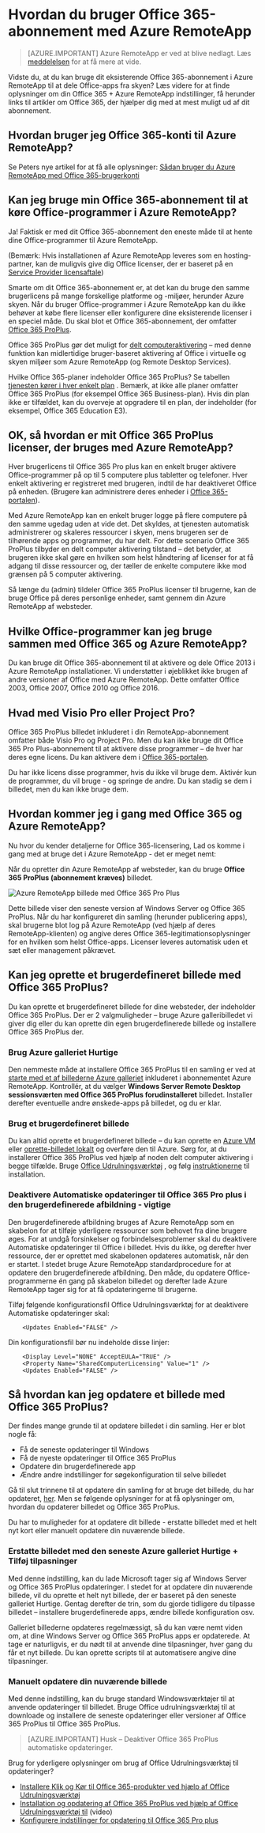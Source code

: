 
<properties 
    pageTitle="Hvordan du bruger Office 365-abonnement med Azure RemoteApp | Microsoft Azure"
    description="Få mere at vide, hvordan du kan bruge dit Office 365-abonnement i Azure RemoteApp til at dele Office-apps."
    services="remoteapp"
    documentationCenter="" 
    authors="piotrci" 
    manager="mbaldwin" />

<tags 
    ms.service="remoteapp" 
    ms.workload="compute" 
    ms.tgt_pltfrm="na" 
    ms.devlang="na" 
    ms.topic="article" 
    ms.date="08/15/2016" 
    ms.author="elizapo" />



# <a name="how-to-use-your-office-365-subscription-with-azure-remoteapp"></a>Hvordan du bruger Office 365-abonnement med Azure RemoteApp

> [AZURE.IMPORTANT]
> Azure RemoteApp er ved at blive nedlagt. Læs [meddelelsen](https://go.microsoft.com/fwlink/?linkid=821148) for at få mere at vide.

Vidste du, at du kan bruge dit eksisterende Office 365-abonnement i Azure RemoteApp til at dele Office-apps fra skyen? Læs videre for at finde oplysninger om din Office 365 + Azure RemoteApp indstillinger, få herunder links til artikler om Office 365, der hjælper dig med at mest muligt ud af dit abonnement.

## <a name="how-do-i-use-office-365-accounts-for-azure-remoteapp"></a>Hvordan bruger jeg Office 365-konti til Azure RemoteApp?
Se Peters nye artikel for at få alle oplysninger: [Sådan bruger du Azure RemoteApp med Office 365-brugerkonti](remoteapp-o365user.md)

## <a name="can-i-use-my-office-365-subscription-to-run-office-applications-in-azure-remoteapp"></a>Kan jeg bruge min Office 365-abonnement til at køre Office-programmer i Azure RemoteApp?

Ja! Faktisk er med dit Office 365-abonnement den eneste måde til at hente dine Office-programmer til Azure RemoteApp.

(Bemærk: Hvis installationen af Azure RemoteApp leveres som en hosting-partner, kan de muligvis give dig Office licenser, der er baseret på en [Service Provider licensaftale](http://www.microsoft.com/en-us/Licensing/licensing-programs/spla-program.aspx))


Smarte om dit Office 365-abonnement er, at det kan du bruge den samme brugerlicens på mange forskellige platforme og -miljøer, herunder Azure skyen. Når du bruger Office-programmer i Azure RemoteApp kan du ikke behøver at købe flere licenser eller konfigurere dine eksisterende licenser i en speciel måde. Du skal blot et Office 365-abonnement, der omfatter [Office 365 ProPlus](https://technet.microsoft.com/library/Gg702619.aspx).

Office 365 ProPlus gør det muligt for [delt computeraktivering](https://technet.microsoft.com/library/Dn782860.aspx) – med denne funktion kan midlertidige bruger-baseret aktivering af Office i virtuelle og skyen miljøer som Azure RemoteApp (og Remote Desktop Services).

Hvilke Office 365-planer indeholder Office 365 ProPlus? Se tabellen [tjenesten kører i hver enkelt plan](https://technet.microsoft.com/library/office-365-plan-options.aspx) . Bemærk, at ikke alle planer omfatter Office 365 ProPlus (for eksempel Office 365 Business-plan). Hvis din plan ikke er tilfældet, kan du overveje at opgradere til en plan, der indeholder (for eksempel, Office 365 Education E3).

## <a name="ok-so-how-are-my-office-365-proplus-licenses-used-with-azure-remoteapp"></a>OK, så hvordan er mit Office 365 ProPlus licenser, der bruges med Azure RemoteApp?

Hver brugerlicens til Office 365 Pro plus kan en enkelt bruger aktivere Office-programmer på op til 5 computere plus tabletter og telefoner. Hver enkelt aktivering er registreret med brugeren, indtil de har deaktiveret Office på enheden. (Brugere kan administrere deres enheder i [Office 365-portalen](https://portal.office365.com/)).

Med Azure RemoteApp kan en enkelt bruger logge på flere computere på den samme ugedag uden at vide det. Det skyldes, at tjenesten automatisk administrerer og skaleres ressourcer i skyen, mens brugeren ser de tilhørende apps og programmer, du har delt. For dette scenario Office 365 ProPlus tilbyder en delt computer aktivering tilstand – det betyder, at brugeren ikke skal gøre en hvilken som helst håndtering af licenser for at få adgang til disse ressourcer og, der tæller de enkelte computere ikke mod grænsen på 5 computer aktivering.

Så længe du (admin) tildeler Office 365 ProPlus licenser til brugerne, kan de bruge Office på deres personlige enheder, samt gennem din Azure RemoteApp af websteder.

## <a name="which-office-applications-can-i-use-with-office-365-and-azure-remoteapp"></a>Hvilke Office-programmer kan jeg bruge sammen med Office 365 og Azure RemoteApp?

Du kan bruge dit Office 365-abonnement til at aktivere og dele Office 2013 i Azure RemoteApp installationer. Vi understøtter i øjeblikket ikke brugen af andre versioner af Office med Azure RemoteApp. Dette omfatter Office 2003, Office 2007, Office 2010 og Office 2016.

## <a name="what-about-visio-pro-or-project-pro"></a>Hvad med Visio Pro eller Project Pro?

Office 365 ProPlus billedet inkluderet i din RemoteApp-abonnement omfatter både Visio Pro og Project Pro. Men du kan ikke bruge dit Office 365 Pro Plus-abonnement til at aktivere disse programmer – de hver har deres egne licens. Du kan aktivere dem i [Office 365-portalen](https://portal.office365.com/). 

Du har ikke licens disse programmer, hvis du ikke vil bruge dem. Aktivér kun de programmer, du vil bruge - og springe de andre. Du kan stadig se dem i billedet, men du kan ikke bruge dem. 

## <a name="how-do-i-get-started-with-office-365-and-azure-remoteapp"></a>Hvordan kommer jeg i gang med Office 365 og Azure RemoteApp?

Nu hvor du kender detaljerne for Office 365-licensering, Lad os komme i gang med at bruge det i Azure RemoteApp - det er meget nemt:

Når du opretter din Azure RemoteApp af websteder, kan du bruge **Office 365 ProPlus (abonnement kræves)** billedet.

![Azure RemoteApp billede med Office 365 Pro Plus](./media/remoteapp-officesubscription/remoteapp-officeimage.png)


Dette billede viser den seneste version af Windows Server og Office 365 ProPlus. Når du har konfigureret din samling (herunder publicering apps), skal brugerne blot log på Azure RemoteApp (ved hjælp af deres RemoteApp-klienten) og angive deres Office 365-legitimationsoplysninger for en hvilken som helst Office-apps. Licenser leveres automatisk uden et sæt eller management påkrævet.

## <a name="can-i-create-a-custom-image-with-office-365-proplus"></a>Kan jeg oprette et brugerdefineret billede med Office 365 ProPlus?

Du kan oprette et brugerdefineret billede for dine websteder, der indeholder Office 365 ProPlus. Der er 2 valgmuligheder – bruge Azure galleribilledet vi giver dig eller du kan oprette din egen brugerdefinerede billede og installere Office 365 ProPlus der.

### <a name="use-the-azure-gallery-image"></a>Brug Azure galleriet Hurtige

Den nemmeste måde at installere Office 365 ProPlus til en samling er ved at [starte med et af billederne Azure galleriet](remoteapp-image-on-azurevm.md) inkluderet i abonnementet Azure RemoteApp. Kontrollér, at du vælger **Windows Server Remote Desktop sessionsværten med Office 365 ProPlus forudinstalleret** billedet. Installer derefter eventuelle andre ønskede-apps på billedet, og du er klar.

### <a name="use-a-custom-image"></a>Brug et brugerdefineret billede

Du kan altid oprette et brugerdefineret billede – du kan oprette en [Azure VM](remoteapp-image-on-azurevm.md) eller [oprette-billedet lokalt](remoteapp-create-custom-image.md) og overføre den til Azure. Sørg for, at du installerer Office 365 ProPlus ved hjælp af noden delt computer aktivering i begge tilfælde. Bruge [Office Udrulningsværktøj](http://blogs.technet.com/b/odsupport/archive/2014/07/11/using-the-office-deployment-tool.aspx) , og følg [instruktionerne](https://technet.microsoft.com/library/Dn782858.aspx) til installation.  

### <a name="disable-automatic-updates-for-office-365-proplus-in-your-custom-image---important"></a>Deaktivere Automatiske opdateringer til Office 365 Pro plus i den brugerdefinerede afbildning - vigtige

Den brugerdefinerede afbildning bruges af Azure RemoteApp som en skabelon for at tilføje yderligere ressourcer som behovet fra dine brugere øges. For at undgå forsinkelser og forbindelsesproblemer skal du deaktivere Automatiske opdateringer til Office i billedet. Hvis du ikke, og derefter hver ressource, der er oprettet med skabelonen opdateres automatisk, når den er startet. I stedet bruge Azure RemoteApp standardprocedure for at opdatere den brugerdefinerede afbildning. Den måde, du opdatere Office-programmerne én gang på skabelon billedet og derefter lade Azure RemoteApp tager sig for at få opdateringerne til brugerne.

Tilføj følgende konfigurationsfil Office Udrulningsværktøj for at deaktivere Automatiske opdateringer skal:

        <Updates Enabled="FALSE" />

Din konfigurationsfil bør nu indeholde disse linjer:
    
        <Display Level="NONE" AcceptEULA="TRUE" />
        <Property Name="SharedComputerLicensing" Value="1" />
        <Updates Enabled="FALSE" />

## <a name="so-how-can-i-update-an-image-with-office-365-proplus"></a>Så hvordan kan jeg opdatere et billede med Office 365 ProPlus?

Der findes mange grunde til at opdatere billedet i din samling. Her er blot nogle få:

- Få de seneste opdateringer til Windows 
- Få de nyeste opdateringer til Office 365 ProPlus
- Opdatere din brugerdefinerede app
- Ændre andre indstillinger for søgekonfiguration til selve billedet

Gå til slut trinnene til at opdatere din samling for at bruge det billede, du har opdateret, [her](remoteapp-update.md). Men se følgende oplysninger for at få oplysninger om, hvordan du opdaterer billedet og Office 365 ProPlus.

Du har to muligheder for at opdatere dit billede - erstatte billedet med et helt nyt kort eller manuelt opdatere din nuværende billede.

### <a name="replace-your-image-with-the-latest-azure-gallery-image--add-customizations"></a>Erstatte billedet med den seneste Azure galleriet Hurtige + Tilføj tilpasninger
Med denne indstilling, kan du lade Microsoft tager sig af Windows Server og Office 365 ProPlus opdateringer. I stedet for at opdatere din nuværende billede, vil du oprette et helt nyt billede, der er baseret på den seneste galleriet Hurtige. Gentag derefter de trin, som du gjorde tidligere du tilpasse billedet – installere brugerdefinerede apps, ændre billede konfiguration osv.

Galleriet billederne opdateres regelmæssigt, så du kan være nemt viden om, at dine Windows Server og Office 365 ProPlus apps er opdaterede. At tage er naturligvis, er du nødt til at anvende dine tilpasninger, hver gang du får et nyt billede. Du kan oprette scripts til at automatisere angive dine tilpasninger.

### <a name="manually-update-your-existing-image"></a>Manuelt opdatere din nuværende billede

Med denne indstilling, kan du bruge standard Windowsværktøjer til at anvende opdateringer til billedet. Bruge Office udrulningsværktøj til at downloade og installere de seneste opdateringer eller versioner af Office 365 ProPlus til Office 365 ProPlus.

> [AZURE.IMPORTANT] Husk – Deaktiver Office 365 ProPlus automatiske opdateringer.

Brug for yderligere oplysninger om brug af Office Udrulningsværktøj til opdateringer?

- [Installere Klik og Kør til Office 365-produkter ved hjælp af Office Udrulningsværktøj](https://technet.microsoft.com/library/JJ219423.aspx)
- [Installation og opdatering af Office 365 ProPlus ved hjælp af Office Udrulningsværktøj til](https://channel9.msdn.com/Events/Ignite/2015/BRK3168) (video)
- [Konfigurere indstillinger for opdatering til Office 365 Pro plus](https://technet.microsoft.com/library/dn761708.aspx)
